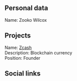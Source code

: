 ## Personal data   
Name: Zooko Wilcox  

## Projects 
Name: [Zcash](/projects/zcash.md)  
Description: Blockchain currency  
Position: Founder

## Social links
